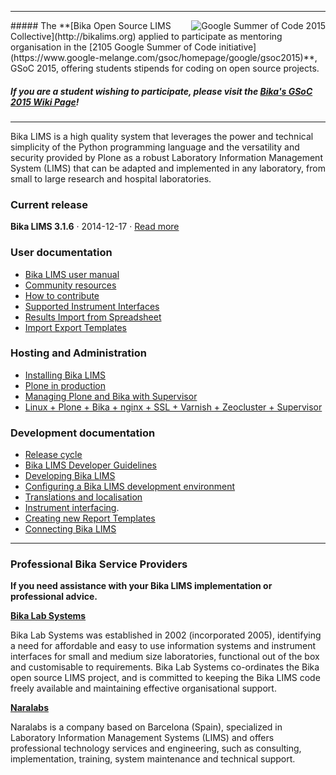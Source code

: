 
***
<img alt="Google Summer of Code 2015" align="right" src="http://naralabs.com/images/gsoc2015.jpg">
##### The **[Bika Open Source LIMS Collective](http://bikalims.org) applied to participate as mentoring organisation in the [2105 Google Summer of Code initiative](https://www.google-melange.com/gsoc/homepage/google/gsoc2015)**, GSoC 2015, offering students stipends for coding on open source projects. 

##### If you are a student wishing to participate, please visit the **[Bika's GSoC 2015 Wiki Page](https://github.com/bikalabs/Bika-LIMS/wiki/GSoC-2015)**!

***

Bika LIMS is a high quality system that leverages the power and technical simplicity of the Python programming language and the versatility and security provided by Plone as a robust Laboratory Information Management System (LIMS) that can be adapted and implemented in any laboratory, from small to large research and hospital laboratories.

### Current release
**Bika LIMS 3.1.6** · 2014-12-17 · [Read more](https://github.com/bikalabs/Bika-LIMS/wiki/Bika-LIMS-3.1.6)

### User documentation
- [Bika LIMS user manual](http://bika3.bikalabs.com/knowledge-centre/manual/bika-3-user-manual)
- [Community resources](https://github.com/bikalabs/Bika-LIMS/wiki/Community)
- [How to contribute](https://github.com/bikalabs/Bika-LIMS/wiki/Contribute)
- [Supported Instrument Interfaces](https://github.com/bikalabs/Bika-LIMS/wiki/Supported-instrument-interfaces)
- [Results Import from Spreadsheet](https://github.com/bikalabs/Bika-LIMS/wiki/Results-import-from-spreadsheet)
- [Import Export Templates](https://github.com/bikalabs/Bika-LIMS/wiki/Import-Export-Templates)

### Hosting and Administration
- [Installing Bika LIMS](https://github.com/bikalabs/Bika-LIMS/wiki/Bika-LIMS-Installation)
- [Plone in production](http://docs.plone.org/manage/deploying/index.html)
- [Managing Plone and Bika with Supervisor](https://github.com/bikalabs/Bika-LIMS/wiki/Managing-Plone-and-Bika-LIMS-with-Supervisor)
- [Linux + Plone + Bika + nginx + SSL + Varnish + Zeocluster + Supervisor](https://github.com/bikalabs/Bika-LIMS/wiki/simple-Linux-Plone-Bika-nginx-SSL-varnish-zeocluster-supervisor-configuration)

### Development documentation
- [Release cycle](https://github.com/bikalabs/Bika-LIMS/wiki/Release-cycle)
- [Bika LIMS Developer Guidelines](https://github.com/bikalabs/Bika-LIMS/wiki/Bika-LIMS-Developer-Guidelines)
- [Developing Bika LIMS](https://github.com/bikalabs/Bika-LIMS/wiki/Developing-Bika-LIMS)
- [Configuring a Bika LIMS development environment](https://github.com/bikalabs/Bika-LIMS/wiki/Configuring-a-Bika-LIMS-development-environment)
- [Translations and localisation](https://github.com/bikalabs/Bika-LIMS/wiki/Translations-and-localisation)
- [Instrument interfacing](https://github.com/bikalabs/Bika-LIMS/wiki/creating-an-instrument-import-interface).
- [Creating new Report Templates](https://github.com/bikalabs/Bika-LIMS/wiki/Creating-new-report-templates)
- [Connecting Bika LIMS](https://github.com/bikalabs/Bika-LIMS/wiki/BIKA-JSON-API)

***

### Professional Bika Service Providers

**If you need assistance with your Bika LIMS implementation or professional advice.**

**[Bika Lab Systems](http://bikalabs.com)**

Bika Lab Systems was established in 2002 (incorporated 2005), identifying a need for affordable and easy to use information systems and instrument interfaces for small and medium size laboratories, functional out of the box and customisable to requirements. Bika Lab Systems co-ordinates the Bika open source LIMS project, and is committed to keeping the Bika LIMS code freely available and maintaining effective organisational support.

**[Naralabs](http://naralabs.com)**

Naralabs is a company based on Barcelona (Spain), specialized in Laboratory Information Management Systems (LIMS) and offers professional technology services and engineering, such as consulting, implementation, training, system maintenance and technical support.